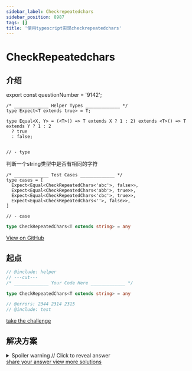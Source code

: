 ```yaml
---
sidebar_label: Checkrepeatedchars
sidebar_position: 8987
tags: []
title: '使用typescript实现checkrepeatedchars'
---
```


# CheckRepeatedchars

## 介绍

export const questionNumber = '9142';

```twoslash include helper
/* _____________ Helper Types _____________ */
type Expect<T extends true> = T;

type Equal<X, Y> = (<T>() => T extends X ? 1 : 2) extends <T>() => T extends Y ? 1 : 2
  ? true
  : false;


// - type
```

判断一个string类型中是否有相同的字符

```twoslash include test
/* _____________ Test Cases _____________ */
type cases = [
  Expect<Equal<CheckRepeatedChars<'abc'>, false>>,
  Expect<Equal<CheckRepeatedChars<'abb'>, true>>,
  Expect<Equal<CheckRepeatedChars<'cbc'>, true>>,
  Expect<Equal<CheckRepeatedChars<''>, false>>,
]

// - case
```
  

  ```ts
type CheckRepeatedChars<T extends string> = any
  ```


<span className="badge-links">
  <a className="view" target="\_blank" href={`https://tsch.js.org/${questionNumber}`}>
    View on GitHub
  </a>
</span>

## 起点

```ts twoslash
// @include: helper
// ---cut---
/* _____________ Your Code Here _____________ */

type CheckRepeatedChars<T extends string> = any

// @errors: 2344 2314 2315
// @include: test
```

<span className="badge-links">
  <a
    className="challenge"
    target="\_blank"
    href={`https://tsch.js.org/${questionNumber}/play`}
  >
    take the challenge
  </a>
</span>

## 解决方案

<details>

<summary>Spoiler warning // Click to reveal answer</summary>

```ts twoslash
// @include: helper

// @include: test
// @errors: 2344 2589 2314 1005
/* _____________ Answer Here _____________ */
/// ---cut---

// most popular

type CheckRepeatedChars<T extends string> = T extends `${infer F}${infer E}` 
  ? E extends `${string}${F}${string}`
    ? true
    : CheckRepeatedChars<E>
  : false

```

```ts twoslash
// my
type strToUnion<T extends string> = T extends `${infer F}${infer R}`  ? F | strToUnion<R> : never


type CheckRepeatedChars<T extends string> = T extends `${infer F}${infer R}` ? F extends strToUnion<R> ? true : CheckRepeatedChars<R> : false

```

</details>

<span className="badge-links">
  <a
    className="share"
    target="\_blank"
    href={`https://tsch.js.org/${questionNumber}/answer`}
  >
    share your answer
  </a>
  <a
    className="solution"
    target="\_blank"
    href={`https://tsch.js.org/${questionNumber}/solutions`}
  >
    view more solutions
  </a>
</span>
